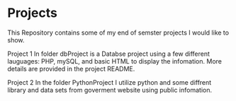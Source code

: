 # Projects
This Repository contains some of my end of semster projects I would like to show. 

Project 1
In folder dbProject is a Databse project using a few different lauguages: PHP, mySQL, and basic HTML to display the infomation.
More details are provided in the project README. 

Project 2
In the folder PythonProject I utilize python and some diffrent library and data sets from goverment website using public infomation.  
